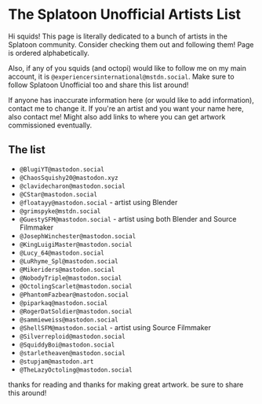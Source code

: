 # The Splatoon Unofficial Artists List

Hi squids! This page is literally dedicated to a bunch of artists in the Splatoon community. Consider checking them out and following them! Page is ordered alphabetically.

Also, if any of you squids (and octopi) would like to follow me on my main account, it is `@experiencersinternational@mstdn.social`. Make sure to follow Splatoon Unofficial too and share this list around!

If anyone has inaccurate information here (or would like to add information), contact me to change it. If you're an artist and you want your name here, also contact me! Might also add links to where you can get artwork commissioned eventually.

## The list

* `@BlugiYT@mastodon.social`
* `@ChaosSquishy20@mastodon.xyz`
* `@clavidecharon@mastodon.social`
* `@CStar@mastodon.social`
* `@floatayy@mastodon.social` - artist using Blender
* `@grimspyke@mstdn.social`
* `@GuestySFM@mastodon.social` - artist using both Blender and Source Filmmaker
* `@JosephWinchester@mastodon.social`
* `@KingLuigiMaster@mastodon.social`
* `@Lucy_64@mastodon.social`
* `@LuRhyme_Spl@mastodon.social`
* `@Mikeriders@mastodon.social`
* `@NobodyTriple@mastodon.social` 
* `@OctolingScarlet@mastodon.social`
* `@PhantomFazbear@mastodon.social`
* `@piparkaq@mastodon.social`
* `@RogerDatSoldier@mastodon.social`
* `@sammieweiss@mastodon.social`
* `@ShellSFM@mastodon.social` - artist using Source Filmmaker
* `@Silverreploid@mastodon.social`
* `@SquiddyBoi@mastodon.social`
* `@starletheaven@mastodon.social`
* `@stupjam@mastodon.art`
* `@TheLazyOctoling@mastodon.social`

thanks for reading and thanks for making great artwork. be sure to share this around!
